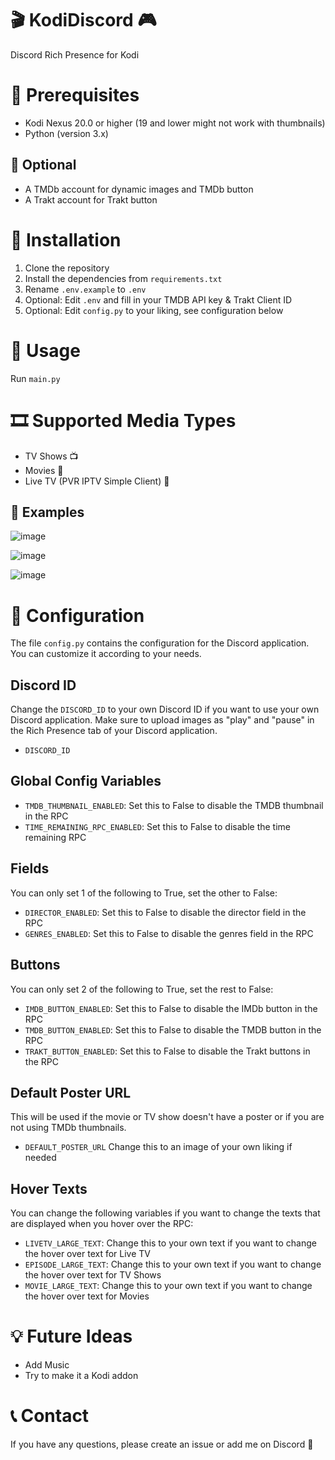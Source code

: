 # 🎬 KodiDiscord 🎮
Discord Rich Presence for Kodi

# 📝 Prerequisites
* Kodi Nexus 20.0 or higher (19 and lower might not work with thumbnails)
* Python (version 3.x)

## 📝 Optional
* A TMDb account for dynamic images and TMDb button
* A Trakt account for Trakt button

# 🚀 Installation
1. Clone the repository
2. Install the dependencies from `requirements.txt`
3. Rename `.env.example` to `.env`
4. Optional: Edit `.env` and fill in your TMDB API key & Trakt Client ID
5. Optional: Edit `config.py` to your liking, see configuration below

# 🎯 Usage
Run `main.py`

# 🎞️ Supported Media Types 
* TV Shows 📺
* Movies 🎥
* Live TV (PVR IPTV Simple Client) 📡

## 📸 Examples
![image](https://github.com/zeroquinc/KodiDiscord/assets/39315068/848cbe27-d508-46c5-93dd-a8b9c72c92a1)

![image](https://github.com/zeroquinc/KodiDiscord/assets/39315068/e494b101-c764-4901-bd7d-a53aa186b0e4)

![image](https://github.com/zeroquinc/KodiDiscord/assets/39315068/e22e37c0-27a6-429a-a2c4-21e412aad10a)

# 🔧 Configuration

The file `config.py` contains the configuration for the Discord application. You can customize it according to your needs.

## Discord ID

Change the `DISCORD_ID` to your own Discord ID if you want to use your own Discord application. Make sure to upload images as "play" and "pause" in the Rich Presence tab of your Discord application.

- `DISCORD_ID`

## Global Config Variables

- `TMDB_THUMBNAIL_ENABLED`: Set this to False to disable the TMDB thumbnail in the RPC
- `TIME_REMAINING_RPC_ENABLED`: Set this to False to disable the time remaining RPC

## Fields

You can only set 1 of the following to True, set the other to False:

- `DIRECTOR_ENABLED`: Set this to False to disable the director field in the RPC
- `GENRES_ENABLED`: Set this to False to disable the genres field in the RPC

## Buttons

You can only set 2 of the following to True, set the rest to False:

- `IMDB_BUTTON_ENABLED`: Set this to False to disable the IMDb button in the RPC
- `TMDB_BUTTON_ENABLED`: Set this to False to disable the TMDB button in the RPC
- `TRAKT_BUTTON_ENABLED`: Set this to False to disable the Trakt buttons in the RPC

## Default Poster URL

This will be used if the movie or TV show doesn't have a poster or if you are not using TMDb thumbnails.

- `DEFAULT_POSTER_URL` Change this to an image of your own liking if needed

## Hover Texts

You can change the following variables if you want to change the texts that are displayed when you hover over the RPC:

- `LIVETV_LARGE_TEXT`: Change this to your own text if you want to change the hover over text for Live TV
- `EPISODE_LARGE_TEXT`: Change this to your own text if you want to change the hover over text for TV Shows
- `MOVIE_LARGE_TEXT`: Change this to your own text if you want to change the hover over text for Movies

# 💡 Future Ideas
* Add Music
* Try to make it a Kodi addon

# 📞 Contact
If you have any questions, please create an issue or add me on Discord 💬
